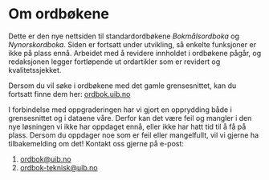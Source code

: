 # Om ordbøkene
Dette er den nye nettsiden til standardordbøkene _Bokmålsordboka_ og _Nynorskordboka_. Siden er fortsatt under utvikling, så enkelte funksjoner er ikke på plass ennå. Arbeidet med å revidere innholdet i ordbøkene pågår, og redaksjonen legger fortløpende ut ordartikler som er revidert og kvalitetssjekket.

Dersom du vil søke i ordbøkene med det gamle grensesnittet, kan du fortsatt finne dem her: [ordbok.uib.no](https://ordbok.uib.no)

I forbindelse med oppgraderingen har vi gjort en opprydding både i grensesnittet og i dataene våre. Derfor kan det være feil og mangler i den nye løsningen vi ikke har oppdaget ennå, eller ikke har hatt tid til å få på plass. Dersom du oppdager noe som er feil eller mangelfullt, vil vi gjerne ha tilbakemelding om det! Kontakt oss gjerne på e-post:

1. [ordbok@uib.no](mailto:ordbok@uib.no)
2. [ordbok-teknisk@uib.no](mailto:ordbok-teknisk@uib.no)